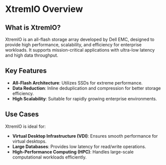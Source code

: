 # XtremIO Overview

## What is XtremIO?
XtremIO is an all-flash storage array developed by Dell EMC, designed to provide high performance, scalability, and efficiency for enterprise workloads. It supports mission-critical applications with ultra-low latency and high data throughput.

## Key Features
- **All-Flash Architecture**: Utilizes SSDs for extreme performance.
- **Data Reduction**: Inline deduplication and compression for better storage efficiency.
- **High Scalability**: Suitable for rapidly growing enterprise environments.

## Use Cases
XtremIO is ideal for:
- **Virtual Desktop Infrastructure (VDI)**: Ensures smooth performance for virtual desktops.
- **Large Databases**: Provides low latency for read/write operations.
- **High-Performance Computing (HPC)**: Handles large-scale computational workloads efficiently.
